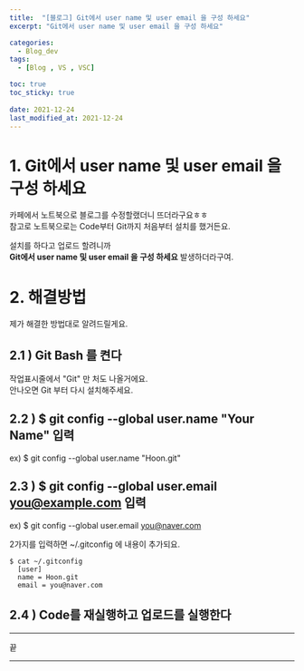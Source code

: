 ```yaml
---
title:  "[블로그] Git에서 user name 및 user email 을 구성 하세요"
excerpt: "Git에서 user name 및 user email 을 구성 하세요"

categories:
  - Blog_dev
tags:
  - [Blog , VS , VSC]

toc: true
toc_sticky: true
 
date: 2021-12-24
last_modified_at: 2021-12-24
---
```


# 1. Git에서 user name 및 user email 을 구성 하세요

카페에서 노트북으로 블로그를 수정할랬더니 뜨더라구요ㅎㅎ  
참고로 노트북으로는 Code부터 Git까지 처음부터 설치를 했거든요.  
  
설치를 하다고 업로드 할려니까  
**Git에서 user name 및 user email 을 구성 하세요** 발생하더라구여.

# 2. 해결방법

제가 해결한 방법대로 알려드릴게요.  

## 2.1 ) Git Bash 를 켠다

작업표시줄에서 "Git" 만 처도 나올거에요.  
안나오면 Git 부터 다시 설치해주세요.  

## 2.2 ) $ git config --global user.name "Your Name" 입력

ex) $ git config --global user.name "Hoon.git"  

## 2.3 ) $ git config --global user.email you@example.com 입력

ex) $ git config --global user.email you@naver.com 
  
  2가지를 입력하면 ~/.gitconfig 에 내용이 추가되요.  

  ```
  $ cat ~/.gitconfig
    [user]
    name = Hoon.git
    email = you@naver.com
  ```

## 2.4 ) Code를 재실행하고 업로드를 실행한다

---

끝

---



